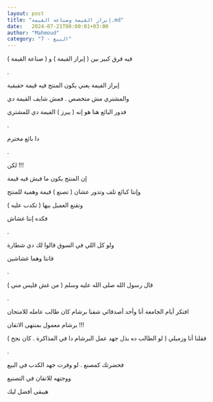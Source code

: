 ```yaml
---
layout: post
title: "إبراز القيمة وصناعة القيمة.md"
date:   2024-07-21T00:00:01+03:00
author: "Mahmoud"
category: "7 - البيع"
---
```

فيه فرق كبير بين ( إبراز القيمة ) و ( صناعة
القيمة )

.

إبراز القيمة يعني يكون المنتج فيه قيمة حقيقية

والمشتري مش متخصص . فمش شايف القيمة دي

فدور البائع هنا هو إنه ( يبرز ) القيمة دي للمشتري

.

دا بائع محترم

.

لكن !!!

إن المنتج يكون ما فيش فيه قيمة

وإنتا كبائع تلف وتدور عشان ( تصنع ) قيمة وهمية
للمنتج

وتقنع العميل بيها ( تكدب عليه )

فكده إنتا غشاش

.

ولو كل اللي في السوق قالوا لك دي شطارة

فانتا وهما غشاشين

.

قال رسول الله صلى الله عليه وسلم ( من غش فليس مني
)

.

افتكر أيام الجامعة أنا وأحد أصدقائي شفنا برشام كان طالب
عامله للامتحان

برشام معمول بمنتهى الاتقان !!!

فقلنا أنا وزميلي ( لو الطالب ده بذل جهد عمل البرشام دا
في المذاكرة . كان نجح )

.

فحضرتك كمصنع . لو وفرت جهد الكدب في البيع

ووجتهه للاتقان في التصنيع

هيبقى أفضل ليك
